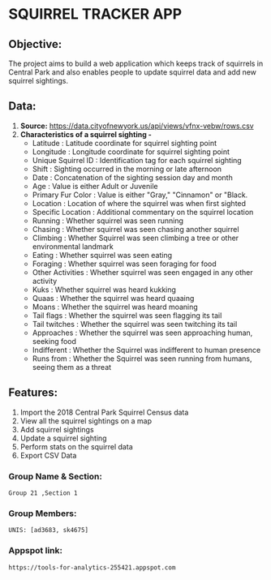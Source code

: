 # SQUIRREL TRACKER APP
## Objective:
The project aims to build a web application which keeps track of squirrels in Central Park and also enables people to update squirrel data
and add new squirrel sightings.

## Data:
1. **Source:** https://data.cityofnewyork.us/api/views/vfnx-vebw/rows.csv
2. **Characteristics of a squirrel sighting -**
     - Latitude : Latitude coordinate for squirrel sighting point
     - Longitude : Longitude coordinate for squirrel sighting point
     - Unique Squirrel ID : Identification tag for each squirrel sighting
     - Shift : Sighting occurred in the morning or late afternoon
     - Date : Concatenation of the sighting session day and month
     - Age : Value is either Adult or Juvenile
     - Primary Fur Color : Value is either "Gray," "Cinnamon" or "Black.
     - Location : Location of where the squirrel was when first sighted 
     - Specific Location : Additional commentary on the squirrel location
     - Running : Whether squirrel was seen running
     - Chasing : Whether squirrel was seen chasing another squirrel
     - Climbing : Whether Squirrel was seen climbing a tree or other environmental landmark
     - Eating : Whether squirrel was seen eating
     - Foraging : Whether squirrel was seen foraging for food
     - Other Activities : Whether squirrel was seen engaged in any other activity
     - Kuks : Whether squirrel was heard kukking
     - Quaas : Whether the squirrel was heard quaaing
     - Moans : Whether the squirrel was heard moaning
     - Tail flags : Whether the squirrel was seen flagging its tail
     - Tail twitches : Whether the squirrel was seen twitching its tail
     - Approaches : Whether the squirrel was seen approaching human, seeking food
     - Indifferent : Whether the Squirrel was indifferent to human presence
     - Runs from : Whether the Squirrel was seen running from humans, seeing them as a threat


## Features:
1. Import the 2018 Central Park Squirrel Census data
2. View all the squirrel sightings on a map
3. Add squirrel sightings
4. Update a squirrel sighting
5. Perform stats on the squirrel data
6. Export CSV Data

### Group Name & Section:
	Group 21 ,Section 1

### Group Members: 
	UNIS: [ad3683, sk4675]
	
### Appspot link:
	https://tools-for-analytics-255421.appspot.com
